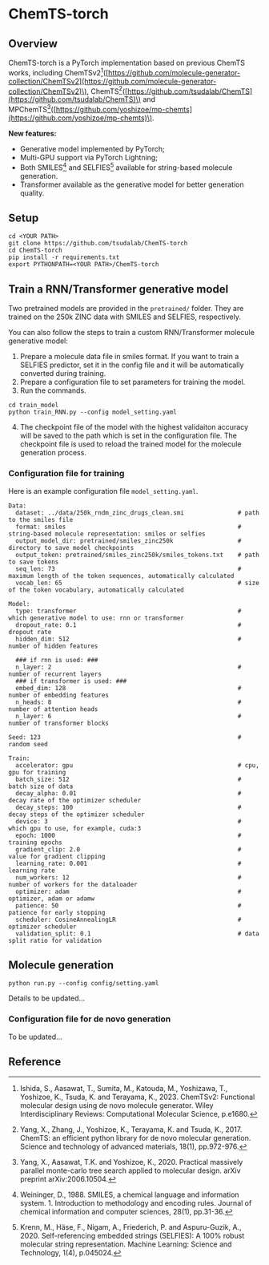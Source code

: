 # ChemTS-torch

## Overview
ChemTS-torch is a PyTorch implementation based on previous ChemTS works, including ChemTSv2[^1]\([https://github.com/molecule-generator-collection/ChemTSv2](https://github.com/molecule-generator-collection/ChemTSv2)\), ChemTS[^2]\([https://github.com/tsudalab/ChemTS](https://github.com/tsudalab/ChemTS)\) and MPChemTS[^3]\([https://github.com/yoshizoe/mp-chemts](https://github.com/yoshizoe/mp-chemts)\).

**New features:**
- Generative model implemented by PyTorch;
- Multi-GPU support via PyTorch Lightning;
- Both SMILES[^4] and SELFIES[^5] available for string-based molecule generation.
- Transformer available as the generative model for better generation quality.

## Setup
```
cd <YOUR PATH>
git clone https://github.com/tsudalab/ChemTS-torch
cd ChemTS-torch
pip install -r requirements.txt
export PYTHONPATH=<YOUR PATH>/ChemTS-torch
```

## Train a RNN/Transformer generative model

Two pretrained models are provided in the `pretrained/` folder. They are trained on the 250k ZINC data with SMILES and SELFIES, respectively.

You can also follow the steps to train a custom RNN/Transformer molecule generative model:

1. Prepare a molecule data file in smiles format. If you want to train a SELFIES predictor, set it in the config file and it will be automatically converted during training.
2. Prepare a configuration file to set parameters for training the model.
3. Run the commands.
```
cd train_model
python train_RNN.py --config model_setting.yaml
```
4. The checkpoint file of the model with the highest validaiton accuracy will be saved to the path which is set in the configuration file. The checkpoint file is used to reload the trained model for the molecule generation process.

### Configuration file for training

Here is an example configuration file `model_setting.yaml`.

```
Data:
  dataset: ../data/250k_rndm_zinc_drugs_clean.smi               # path to the smiles file
  format: smiles                                                # string-based molecule representation: smiles or selfies
  output_model_dir: pretrained/smiles_zinc250k                  # directory to save model checkpoints
  output_token: pretrained/smiles_zinc250k/smiles_tokens.txt    # path to save tokens
  seq_len: 73                                                   # maximum length of the token sequences, automatically calculated
  vocab_len: 65                                                 # size of the token vocabulary, automatically calculated

Model:
  type: transformer                                             # which generative model to use: rnn or transformer
  dropout_rate: 0.1                                             # dropout rate
  hidden_dim: 512                                               # number of hidden features

  ### if rnn is used: ###
  n_layer: 2                                                    # number of recurrent layers
  ### if transformer is used: ###
  embed_dim: 128                                                # number of embedding features
  n_heads: 8                                                    # number of attention heads
  n_layer: 6                                                    # number of transformer blocks

Seed: 123                                                       # random seed

Train:
  accelerator: gpu                                              # cpu, gpu for training
  batch_size: 512                                               # batch size of data
  decay_alpha: 0.01                                             # decay rate of the optimizer scheduler
  decay_steps: 100                                              # decay steps of the optimizer scheduler
  device: 3                                                     # which gpu to use, for example, cuda:3
  epoch: 1000                                                   # training epochs
  gradient_clip: 2.0                                            # value for gradient clipping
  learning_rate: 0.001                                          # learning rate
  num_workers: 12                                               # number of workers for the dataloader
  optimizer: adam                                               # optimizer, adam or adamw
  patience: 50                                                  # patience for early stopping
  scheduler: CosineAnnealingLR                                  # optimizer scheduler
  validation_split: 0.1                                         # data split ratio for validation
```

## Molecule generation

```
python run.py --config config/setting.yaml
```
Details to be updated...

### Configuration file for de novo generation

To be updated...

## Reference
[^1]: Ishida, S., Aasawat, T., Sumita, M., Katouda, M., Yoshizawa, T., Yoshizoe, K., Tsuda, K. and Terayama, K., 2023. ChemTSv2: Functional molecular design using de novo molecule generator. Wiley Interdisciplinary Reviews: Computational Molecular Science, p.e1680.

[^2]: Yang, X., Zhang, J., Yoshizoe, K., Terayama, K. and Tsuda, K., 2017. ChemTS: an efficient python library for de novo molecular generation. Science and technology of advanced materials, 18(1), pp.972-976.

[^3]: Yang, X., Aasawat, T.K. and Yoshizoe, K., 2020. Practical massively parallel monte-carlo tree search applied to molecular design. arXiv preprint arXiv:2006.10504.

[^4]: Weininger, D., 1988. SMILES, a chemical language and information system. 1. Introduction to methodology and encoding rules. Journal of chemical information and computer sciences, 28(1), pp.31-36.

[^5]: Krenn, M., Häse, F., Nigam, A., Friederich, P. and Aspuru-Guzik, A., 2020. Self-referencing embedded strings (SELFIES): A 100% robust molecular string representation. Machine Learning: Science and Technology, 1(4), p.045024.
